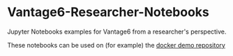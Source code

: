 # Vantage6-Researcher-Notebooks
Jupyter Notebooks examples for Vantage6 from a researcher's perspective.

These notebooks can be used on (for example) the [docker demo repository](https://gitlab.com/UM-CDS/pht/vantage6-docker-demo)
